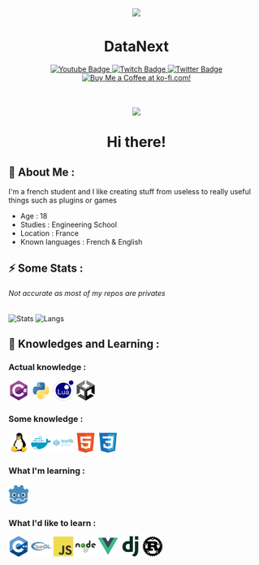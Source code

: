 <div id="header" align="center">
  <img src="https://wsrv.nl/?url=avatars.githubusercontent.com/u/83374556%3Fv=4&w=100&h=100&mask=circle">
  <h1>DataNext</h1>
  <div id="badges 1st-row">
    <a href="https://www.youtube.com/channel/UCp6U8_f-4Fe2YtH-dbyr-Qg">
      <img src="https://img.shields.io/badge/YouTube-red?style=for-the-badge&logo=youtube&logoColor=white" alt="Youtube Badge"/>
    </a>
    <a href="https://www.twitch.tv/datanext">
      <img src="https://img.shields.io/badge/Twitch-a?style=for-the-badge&logo=twitch&logoColor=white&color=6441a5" alt="Twitch Badge"/>
    </a>
    <a href="https://twitter.com/DataNext_">
      <img src="https://img.shields.io/badge/Twitter-a?style=for-the-badge&logo=twitter&logoColor=white&color=1DA1F2" alt="Twitter Badge">
    </a>
  </div>
  <div id="badges 2nd-row">
    <a href='https://ko-fi.com/M4M2VL6WW' target='_blank'>
      <img height='29' style='border:0px;height:29px;' src='https://storage.ko-fi.com/cdn/brandasset/kofi_button_dark.png' border='0' alt='Buy Me a Coffee at ko-fi.com!'/>
    </a>
  </div>
  <h1>
    <img src="https://media.giphy.com/media/hvRJCLFzcasrR4ia7z/giphy.gif" width="30px"/>
    <p>Hi there!</p>
  </h1>
</div>

## 📂 About Me :
I'm a french student and I like creating stuff from useless to really useful things such as plugins or games
  - Age : 18
  - Studies : Engineering School
  - Location : France
  - Known languages : French & English

## ⚡ Some Stats :
###### Not accurate as most of my repos are privates</br>
![Stats](https://github-readme-stats-git-masterrstaa-rickstaa.vercel.app/api?username=DataNext27&theme=tokyonight)
![Langs](https://github-readme-stats.vercel.app/api/top-langs/?username=DataNext27&theme=tokyonight)

## 📖 Knowledges and Learning :
<div id="knowledges-learning">
  <div id="actual-knowledges">
    <h3>Actual knowledge :</h3>
    <img src="https://github.com/devicons/devicon/blob/master/icons/csharp/csharp-original.svg" title="C#" alt="C#" width="40" height="40">
    <img src="https://github.com/devicons/devicon/blob/master/icons/python/python-original.svg" title="Python" alt="Python" width="40" height="40">
    <img src="https://github.com/devicons/devicon/blob/master/icons/lua/lua-original.svg" title="Lua" alt="Lua" width="40" height="40">
    <img src="https://github.com/devicons/devicon/blob/master/icons/unity/unity-original.svg" title="Unity" alt="Unity" width="40" height="40">
  </div>
  <div id="some-knowledges">
    <h3>Some knowledge :</h3>
    <img src="https://github.com/devicons/devicon/blob/master/icons/linux/linux-original.svg" title="Linux" alt="Linux" width="40" height="40">
    <img src="https://github.com/devicons/devicon/blob/master/icons/docker/docker-plain.svg" title="Docker" alt="Docker" width="40" height="40">
    <img src="https://github.com/devicons/devicon/blob/master/icons/traefikproxy/traefikproxy-plain-wordmark.svg" title="traefik" alt="traefik" width="40" height="40">
    <img src="https://github.com/devicons/devicon/blob/master/icons/html5/html5-original.svg" title="HTML5" alt="HTML5" width="40" height="40">
    <img src="https://github.com/devicons/devicon/blob/master/icons/css3/css3-original.svg" title="CSS3" alt="CSS3" width="40" height="40">
  </div>
  <div id="learning">
    <h3>What I'm learning :</h3>
    <img src="https://github.com/devicons/devicon/blob/master/icons/godot/godot-original.svg" title="Godot Enginge" alt="Godot" width="40" heght="40">
  </div>
  <div id="want-to-learn">
    <h3>What I'd like to learn :</h3>
    <img src="https://github.com/devicons/devicon/blob/master/icons/cplusplus/cplusplus-original.svg" title="C++" alt="C++" width="40" height="40">
    <img src="https://github.com/devicons/devicon/blob/master/icons/opengl/opengl-original.svg" title="OpenGL" alt="OpenGL" width="40" height="40">
    <img src="https://github.com/devicons/devicon/blob/master/icons/javascript/javascript-original.svg" title="JS" alt="JS" width="40" height="40">
    <img src="https://github.com/devicons/devicon/blob/master/icons/nodejs/nodejs-original-wordmark.svg" title="nodeJS" alt="nodeJS" width="40" height="40">
    <img src="https://github.com/devicons/devicon/blob/master/icons/vuejs/vuejs-original.svg" title="VueJS" alt="VueJS" width="40" height="40">
    <img src="https://github.com/devicons/devicon/blob/master/icons/django/django-plain.svg" title="Django" alt="Django" width="40" height="40">
    <img src="https://github.com/devicons/devicon/blob/master/icons/rust/rust-original.svg" title="Rust" alt="Rust" width="40" height="40">
  </div>
</div>

<!--
### Hi there 👋

**DataNext27/DataNext27** is a ✨ _special_ ✨ repository because its `README.md` (this file) appears on your GitHub profile.

Here are some ideas to get you started:

- 🔭 I’m currently working on ...
- 🌱 I’m currently learning ...
- 👯 I’m looking to collaborate on ...
- 🤔 I’m looking for help with ...
- 💬 Ask me about ...
- 📫 How to reach me: ...
- 😄 Pronouns: ...
- ⚡ Fun fact: ...
-->
